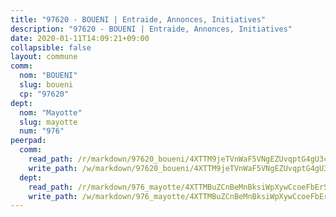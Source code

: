 ```yaml
---
title: "97620 - BOUENI | Entraide, Annonces, Initiatives"
description: "97620 - BOUENI | Entraide, Annonces, Initiatives"
date: 2020-01-11T14:09:21+09:00
collapsible: false
layout: commune
comm:
  nom: "BOUENI"
  slug: boueni
  cp: "97620"
dept:
  nom: "Mayotte"
  slug: mayotte
  num: "976"
peerpad:
  comm:
    read_path: /r/markdown/97620_boueni/4XTTM9jeTVnWaF5VNgEZUvqptG4gU3cDkjEq1aNhqyYgHynyf
    write_path: /w/markdown/97620_boueni/4XTTM9jeTVnWaF5VNgEZUvqptG4gU3cDkjEq1aNhqyYgHynyf-K3TgU5V2R8JaLX7gAHJyh7dfFGthq6rLbP4kCtZqZu3WKrrWTjFaLswPuEYL2FHCSiBuY7D1BJcMM1CmZ8pzrnZ1pvZbuSoiSwwTC5ndZHDDoYHGSFy3pmCSdyYkq9oLFLdD7HuK
  dept:
    read_path: /r/markdown/976_mayotte/4XTTMBuZCnBeMnBksiWpXywCcoeFbErSwmkzzXCaFr3XCVgL5
    write_path: /w/markdown/976_mayotte/4XTTMBuZCnBeMnBksiWpXywCcoeFbErSwmkzzXCaFr3XCVgL5-K3TgUMkcGV5jdzVqb78DtiVWoL3Y1HCauLnRmkc8TF8xqf3YoBJm7ryZ8n5YPPeiPRtwV7LBqJfDJhKmv8bHaryM4ddGh4NZ3DAEqeGMq2gjS2MuqmkX5sBUBizoNXpJ4gaDPXBK
---
```


